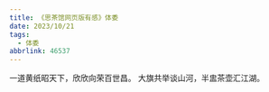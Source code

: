 ```yaml
---
title: 《思茶馆网页版有感》体委
date: 2023/10/21
tags:
  - 体委
abbrlink: 46537
---
```

一道黄纸昭天下，欣欣向荣百世昌。
大旗共举谈山河，半盅茶壶汇江湖。
